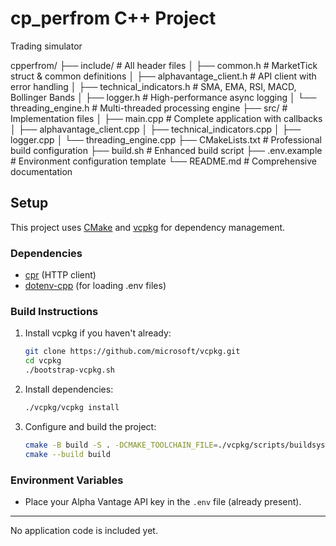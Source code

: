 # cp_perfrom C++ Project

Trading simulator

cpperfrom/
├── include/                    # All header files
│   ├── common.h               # MarketTick struct & common definitions
│   ├── alphavantage_client.h  # API client with error handling
│   ├── technical_indicators.h # SMA, EMA, RSI, MACD, Bollinger Bands
│   ├── logger.h              # High-performance async logging
│   └── threading_engine.h    # Multi-threaded processing engine
├── src/                       # Implementation files
│   ├── main.cpp              # Complete application with callbacks
│   ├── alphavantage_client.cpp
│   ├── technical_indicators.cpp
│   ├── logger.cpp
│   └── threading_engine.cpp
├── CMakeLists.txt            # Professional build configuration
├── build.sh                  # Enhanced build script
├── .env.example             # Environment configuration template
└── README.md                # Comprehensive documentation


## Setup

This project uses [CMake](https://cmake.org/) and [vcpkg](https://github.com/microsoft/vcpkg) for dependency management.

### Dependencies
- [cpr](https://github.com/libcpr/cpr) (HTTP client)
- [dotenv-cpp](https://github.com/therecipe/dotenv-cpp) (for loading .env files)

### Build Instructions

1. Install vcpkg if you haven't already:
   ```sh
   git clone https://github.com/microsoft/vcpkg.git
   cd vcpkg
   ./bootstrap-vcpkg.sh
   ```
2. Install dependencies:
   ```sh
   ./vcpkg/vcpkg install
   ```
3. Configure and build the project:
   ```sh
   cmake -B build -S . -DCMAKE_TOOLCHAIN_FILE=./vcpkg/scripts/buildsystems/vcpkg.cmake
   cmake --build build
   ```

### Environment Variables
- Place your Alpha Vantage API key in the `.env` file (already present).

---
No application code is included yet.




